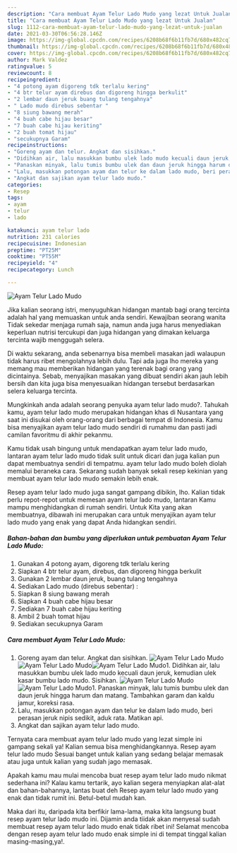 ```yaml
---
description: "Cara membuat Ayam Telur Lado Mudo yang lezat Untuk Jualan"
title: "Cara membuat Ayam Telur Lado Mudo yang lezat Untuk Jualan"
slug: 1112-cara-membuat-ayam-telur-lado-mudo-yang-lezat-untuk-jualan
date: 2021-03-30T06:56:28.146Z
image: https://img-global.cpcdn.com/recipes/6208b68f6b11fb7d/680x482cq70/ayam-telur-lado-mudo-foto-resep-utama.jpg
thumbnail: https://img-global.cpcdn.com/recipes/6208b68f6b11fb7d/680x482cq70/ayam-telur-lado-mudo-foto-resep-utama.jpg
cover: https://img-global.cpcdn.com/recipes/6208b68f6b11fb7d/680x482cq70/ayam-telur-lado-mudo-foto-resep-utama.jpg
author: Mark Valdez
ratingvalue: 5
reviewcount: 8
recipeingredient:
- "4 potong ayam digoreng tdk terlalu kering"
- "4 btr telur ayam direbus dan digoreng hingga berkulit"
- "2 lembar daun jeruk buang tulang tengahnya"
- " Lado mudo direbus sebentar "
- "8 siung bawang merah"
- "4 buah cabe hijau besar"
- "7 buah cabe hijau keriting"
- "2 buah tomat hijau"
- "secukupnya Garam"
recipeinstructions:
- "Goreng ayam dan telur. Angkat dan sisihkan."
- "Didihkan air, lalu masukkan bumbu ulek lado mudo kecuali daun jeruk, kemudian ulek kasar bumbu lado mudo. Sisihkan."
- "Panaskan minyak, lalu tumis bumbu ulek dan daun jeruk hingga harum dan matang. Tambahkan garam dan kaldu jamur, koreksi rasa."
- "Lalu, masukkan potongan ayam dan telur ke dalam lado mudo, beri perasan jeruk nipis sedikit, aduk rata. Matikan api."
- "Angkat dan sajikan ayam telur lado mudo."
categories:
- Resep
tags:
- ayam
- telur
- lado

katakunci: ayam telur lado 
nutrition: 231 calories
recipecuisine: Indonesian
preptime: "PT25M"
cooktime: "PT55M"
recipeyield: "4"
recipecategory: Lunch

---
```



![Ayam Telur Lado Mudo](https://img-global.cpcdn.com/recipes/6208b68f6b11fb7d/680x482cq70/ayam-telur-lado-mudo-foto-resep-utama.jpg)

Jika kalian seorang istri, menyuguhkan hidangan mantab bagi orang tercinta adalah hal yang memuaskan untuk anda sendiri. Kewajiban seorang  wanita Tidak sekedar menjaga rumah saja, namun anda juga harus menyediakan keperluan nutrisi tercukupi dan juga hidangan yang dimakan keluarga tercinta wajib menggugah selera.

Di waktu  sekarang, anda sebenarnya bisa membeli masakan jadi walaupun tidak harus ribet mengolahnya lebih dulu. Tapi ada juga lho mereka yang memang mau memberikan hidangan yang terenak bagi orang yang dicintainya. Sebab, menyajikan masakan yang dibuat sendiri akan jauh lebih bersih dan kita juga bisa menyesuaikan hidangan tersebut berdasarkan selera keluarga tercinta. 



Mungkinkah anda adalah seorang penyuka ayam telur lado mudo?. Tahukah kamu, ayam telur lado mudo merupakan hidangan khas di Nusantara yang saat ini disukai oleh orang-orang dari berbagai tempat di Indonesia. Kamu bisa menyajikan ayam telur lado mudo sendiri di rumahmu dan pasti jadi camilan favoritmu di akhir pekanmu.

Kamu tidak usah bingung untuk mendapatkan ayam telur lado mudo, lantaran ayam telur lado mudo tidak sulit untuk dicari dan juga kalian pun dapat membuatnya sendiri di tempatmu. ayam telur lado mudo boleh diolah memalui beraneka cara. Sekarang sudah banyak sekali resep kekinian yang membuat ayam telur lado mudo semakin lebih enak.

Resep ayam telur lado mudo juga sangat gampang dibikin, lho. Kalian tidak perlu repot-repot untuk memesan ayam telur lado mudo, lantaran Kamu mampu menghidangkan di rumah sendiri. Untuk Kita yang akan membuatnya, dibawah ini merupakan cara untuk menyajikan ayam telur lado mudo yang enak yang dapat Anda hidangkan sendiri.

<!--inarticleads1-->

##### Bahan-bahan dan bumbu yang diperlukan untuk pembuatan Ayam Telur Lado Mudo:

1. Gunakan 4 potong ayam, digoreng tdk terlalu kering
1. Siapkan 4 btr telur ayam, direbus, dan digoreng hingga berkulit
1. Gunakan 2 lembar daun jeruk, buang tulang tengahnya
1. Sediakan  Lado mudo (direbus sebentar) :
1. Siapkan 8 siung bawang merah
1. Siapkan 4 buah cabe hijau besar
1. Sediakan 7 buah cabe hijau keriting
1. Ambil 2 buah tomat hijau
1. Sediakan secukupnya Garam




<!--inarticleads2-->

##### Cara membuat Ayam Telur Lado Mudo:

1. Goreng ayam dan telur. Angkat dan sisihkan.
<img src="https://img-global.cpcdn.com/steps/c3c1e03bf1fa0cc8/160x128cq70/ayam-telur-lado-mudo-langkah-memasak-1-foto.jpg" alt="Ayam Telur Lado Mudo"><img src="https://img-global.cpcdn.com/steps/b6e01d2e9e9d1e10/160x128cq70/ayam-telur-lado-mudo-langkah-memasak-1-foto.jpg" alt="Ayam Telur Lado Mudo"><img src="https://img-global.cpcdn.com/steps/8ed989e194cda69d/160x128cq70/ayam-telur-lado-mudo-langkah-memasak-1-foto.jpg" alt="Ayam Telur Lado Mudo">1. Didihkan air, lalu masukkan bumbu ulek lado mudo kecuali daun jeruk, kemudian ulek kasar bumbu lado mudo. Sisihkan.
<img src="https://img-global.cpcdn.com/steps/cfd43b7ccbddb962/160x128cq70/ayam-telur-lado-mudo-langkah-memasak-2-foto.jpg" alt="Ayam Telur Lado Mudo"><img src="https://img-global.cpcdn.com/steps/006bdce8d2f009be/160x128cq70/ayam-telur-lado-mudo-langkah-memasak-2-foto.jpg" alt="Ayam Telur Lado Mudo">1. Panaskan minyak, lalu tumis bumbu ulek dan daun jeruk hingga harum dan matang. Tambahkan garam dan kaldu jamur, koreksi rasa.
1. Lalu, masukkan potongan ayam dan telur ke dalam lado mudo, beri perasan jeruk nipis sedikit, aduk rata. Matikan api.
1. Angkat dan sajikan ayam telur lado mudo.




Ternyata cara membuat ayam telur lado mudo yang lezat simple ini gampang sekali ya! Kalian semua bisa menghidangkannya. Resep ayam telur lado mudo Sesuai banget untuk kalian yang sedang belajar memasak atau juga untuk kalian yang sudah jago memasak.

Apakah kamu mau mulai mencoba buat resep ayam telur lado mudo nikmat sederhana ini? Kalau kamu tertarik, ayo kalian segera menyiapkan alat-alat dan bahan-bahannya, lantas buat deh Resep ayam telur lado mudo yang enak dan tidak rumit ini. Betul-betul mudah kan. 

Maka dari itu, daripada kita berfikir lama-lama, maka kita langsung buat resep ayam telur lado mudo ini. Dijamin anda tiidak akan menyesal sudah membuat resep ayam telur lado mudo enak tidak ribet ini! Selamat mencoba dengan resep ayam telur lado mudo enak simple ini di tempat tinggal kalian masing-masing,ya!.

